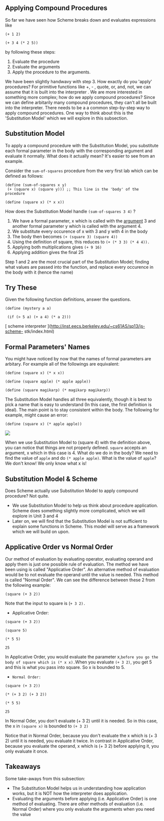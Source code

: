 ##  Applying Compound Procedures

So far we have seen how Scheme breaks down  and evaluates expressions like

`(+ 1 2)`

`(+ 3 4 (* 2 5))`

by following these steps:

  1. Evaluate the procedure
  2. Evaluate the arguments
  3. Apply the procedure to the arguments.

We have been slightly handwavy with step 3. How exactly do you 'apply'
procedures? For primitive functions like  +, - , quote, or, and, not, we can
assume that it is built into the interpreter . We are more interested in
something more complex; how do we apply compound procedures? Since we can
define arbitarily many compound procedures, they can't all be built into the
interpreter. There needs to be a a common step-by-step way to apply compound
procedures. One way to think about this is the 'Substitution Model' which we
will explore in this subsection.

##  Substitution Model

To apply a compound procedure with the Substitution Model, you substitute each
formal parameter in the body with the corresponding argument and evaluate it
normally. What does it actually mean? It's easier to see from an example.

Consider the `sum-of-squares` procedure from the very first lab which can be
defined as follows:

    
    (define (sum-of-squares x y)  
     (+ (square x) (square y))) ;; This line is the 'body' of the procedure

`(define (square x) (* x x))`

How does the Substitution Model handle `(sum-of-squares 3 4)` ?

  1. We have a formal parameter, x which is called with the [ argument](https://edge.edx.org/courses/uc-berkeley/cs61as-1x/SICP/wiki/cs61as-1x/argument/) 3 and another formal parameter y which is called with the argument 4.
  2. We substitute every occurence of x with 3 and y with 4 in the body
  3. The body then becomes `(+ (square 3) (square 4))`
  4. Using the definition of square, this reduces to `(+ (* 3 3) (* 4 4)). `
  5. Applying both multiplications gives `(+ 9 16)`
  6. Applying addition gives the final 25

Step 1 and 2 are the most crucial part of the Substitution Model; finding what
values are passed into the function, and replace every occurence in the body
with it (hence the name)

## Try These

Given the following function definitions, answer the questions.

`(define (mystery a a)`

` (if (> 5 a) (+ a 4) (* a 2)))`

[ scheme interpreter ](http://inst.eecs.berkeley.edu/~cs61AS/sp13/js-scheme-
stk/index.html)

## Formal Parameters' Names

You might have noticed by now that the names of formal parameters are
arbitary. For example all of the followings are equivalent:

`(define (square x) (* x x))`

`(define (square apple) (* apple apple))`

`(define (square magikarp) (* magikarp magikarp))`

The Substitution Model handles all three equivalently, though it is best to
pick a name that is easy to understand (In this case, the first definition is
ideal). The main point is to stay consistent within the body.  The following
for example, might cause an error:

`(define (square x) (* apple apple))`

![](http://foundersgrp.files.wordpress.com/2011/01/apple-cube.jpg)

When we use Substitution Model to (square 4) with the definition above, you
can notice that things are not properly defined. `square` accepts an argument,
x which in this case is 4. What do we do in the body? We need to find the
value of `apple` and do `(* apple apple)`. What is the value of `apple`? We
don't know! We only know what x is!

## Substitution Model & Scheme

Does Scheme actually use Substitution Model to apply compound procedure? Not
quite.

  * We use Substitution Model to help us think about procedure application. Scheme does something slightly more complicated, which we will explore in Unit 3 and 4
  * Later on, we will find that the Substitution Model is not sufficient to explain some functions in Scheme. This model will serve as a framework which we will build on upon.

## Applicative Order vs Normal Order

Our method of evaluation by evaluating operator, evaluating operand and apply
them is just one possible rule of evaluation. The method we have been using is
called "Applicative Order".  An alternative method of evaluation would be to
not evaluate the operand until the value is needed. This method is called
"Normal Order".  We can see the difference between these 2 from the following
example:

`(square (+ 3 2))`

Note that the input to square is (`+ 3 2). `

  * Applicative Order:

`(square (+ 3 2))`

`(square 5)  `

`(* 5 5)  `

`25`

In Applicative Order, you would evaluate the parameter x,` before you go the
body of square which is (* x x). `When you evaluate `(+ 3 2)`, you get 5 and
this is what you pass into square. So x is bounded to 5.

  * `Normal Order:`

`(square (+ 3 2))`

`(* (+ 3 2) (+ 3 2))  `

`(* 5 5)`

`25`

In Normal Oder, you don't evaluate (+ 3 2) until it is needed. So in this
case, the x in `(square x)` is bounded to `(+ 3 2)`

Notice that in Normal Order, because you don't evaluate the x which is (+ 3 2)
until it is needed, you evaluate it twice. In contrast in Applicative Order,
because you evaluate the operand, x which is (+ 3 2) before applying it, you
only evaluate it once.

## Takeaways

Some take-aways from this subsection:

  * The Substitution Model helps us in understanding how application works, but it is NOT how the interpreter does application.
  * Evaluating the arguments before applying (i.e. Applicative Order) is one method of evaluating. There are other methods of evaluation (i.e. Normal Order) where you only evaluate the arguments when you need the value

